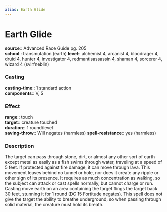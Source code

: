 ```yaml
---
alias: Earth Glide
---
```


# Earth Glide 

**source**:: Advanced Race Guide pg. 205  
**school**:: transmutation (earth)
**level**:: alchemist 4, arcanist 4, bloodrager 4, druid 4, hunter 4, investigator 4, redmantisassassin 4, shaman 4, sorcerer 4, wizard 4 (svirfneblin)

### Casting 

**casting-time**:: 1 standard action  
**components**:: V, S

### Effect 

**range**:: touch  
**target**:: creature touched  
**duration**:: 1 round/level  
**saving-throw**:: Will negates (harmless)
**spell-resistance**:: yes (harmless)

### Description 

The target can pass through stone, dirt, or almost any other sort of earth except metal as easily as a fish swims through water, traveling at a speed of 5 feet. If protected against fire damage, it can move through lava. This movement leaves behind no tunnel or hole, nor does it create any ripple or other sign of its presence. It requires as much concentration as walking, so the subject can attack or cast spells normally, but cannot charge or run. Casting move earth on an area containing the target flings the target back 30 feet, stunning it for 1 round (DC 15 Fortitude negates). This spell does not give the target the ability to breathe underground, so when passing through solid material, the creature must hold its breath.
